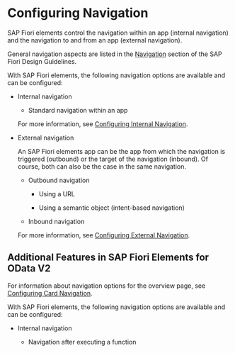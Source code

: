 <!-- loioa42427550b72436a8bdf53045b06effb -->

# Configuring Navigation

SAP Fiori elements control the navigation within an app \(internal navigation\) and the navigation to and from an app \(external navigation\).



General navigation aspects are listed in the [Navigation](https://experience.sap.com/fiori-design/concept/navigation/) section of the SAP Fiori Design Guidelines.

With SAP Fiori elements, the following navigation options are available and can be configured:

-   Internal navigation

    -   Standard navigation within an app


    For more information, see [Configuring Internal Navigation](configuring-internal-navigation-2c65f07.md).

-   External navigation

    An SAP Fiori elements app can be the app from which the navigation is triggered \(outbound\) or the target of the navigation \(inbound\). Of course, both can also be the case in the same navigation.

    -   Outbound navigation

        -   Using a URL

        -   Using a semantic object \(intent-based navigation\)

    -   Inbound navigation


    For more information, see [Configuring External Navigation](configuring-external-navigation-1d4a0f9.md).




<a name="loioa42427550b72436a8bdf53045b06effb__section_u4h_cyf_mtb"/>

## Additional Features in SAP Fiori Elements for OData V2

For information about navigation options for the overview page, see [Configuring Card Navigation](configuring-card-navigation-530f9e6.md).

With SAP Fiori elements, the following navigation options are available and can be configured:

-   Internal navigation

    -   Navigation after executing a function



